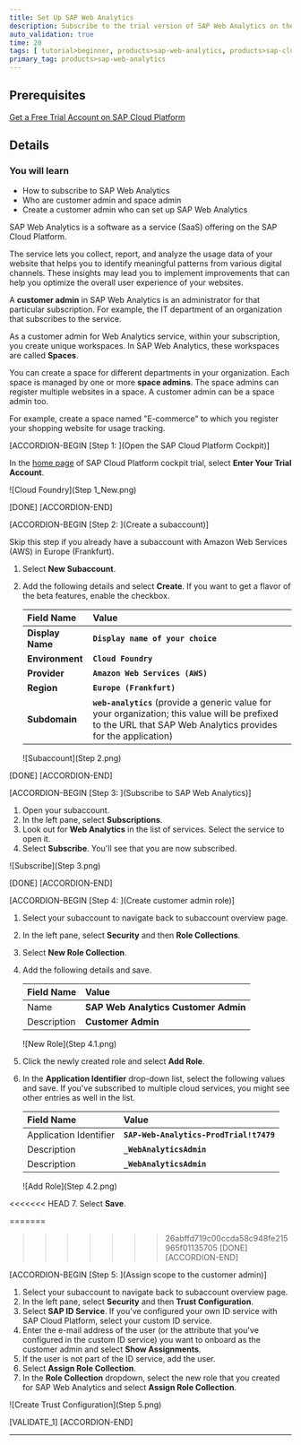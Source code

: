 ```yaml
---
title: Set Up SAP Web Analytics
description: Subscribe to the trial version of SAP Web Analytics on the SAP Cloud Platform cockpit.
auto_validation: true
time: 20
tags: [ tutorial>beginner, products>sap-web-analytics, products>sap-cloud-platform]
primary_tag: products>sap-web-analytics
---
```


## Prerequisites  
[Get a Free Trial Account on SAP Cloud Platform](hcp-create-trial-account)

## Details
### You will learn
  - How to subscribe to SAP Web Analytics
  - Who are customer admin and space admin
  - Create a customer admin who can set up SAP Web Analytics


SAP Web Analytics is a software as a service (SaaS) offering on the SAP Cloud Platform.

The service lets you collect, report, and analyze the usage data of your website that helps you to identify meaningful patterns from various digital channels. These insights may lead you to implement improvements that can help you optimize the overall user experience of your websites.

A **customer admin** in SAP Web Analytics is an administrator for that particular subscription. For example, the IT department of an organization that subscribes to the service.

As a customer admin for Web Analytics service, within your subscription, you create unique workspaces. In SAP Web Analytics, these workspaces are called **Spaces**.

You can create a space for different departments in your organization. Each space is managed by one or more **space admins**. The space admins can register multiple websites in a space. A customer admin can be a space admin too.

For example, create a space named "E-commerce" to which you register your shopping website for usage tracking.


[ACCORDION-BEGIN [Step 1: ](Open the SAP Cloud Platform Cockpit)]

In the [home page](https://cockpit.hanatrial.ondemand.com/cockpit/#/home/trial) of SAP Cloud Platform cockpit trial, select **Enter Your Trial Account**.

![Cloud Foundry](Step 1_New.png)

[DONE]
[ACCORDION-END]

[ACCORDION-BEGIN [Step 2: ](Create a subaccount)]

Skip this step if you already have a subaccount with Amazon Web Services (AWS) in Europe (Frankfurt).

1. Select **New Subaccount**.

2. Add the following details and select **Create**. If you want to get a flavor of the beta features, enable the checkbox.

    |  Field Name       | Value
    |  :-------------   | :-------------
    |  **Display Name**     | **`Display name of your choice`**
    |  **Environment**      | **`Cloud Foundry`**
    |  **Provider**         | **`Amazon Web Services (AWS)`**
    |  **Region**           | **`Europe (Frankfurt)`**
    |  **Subdomain**        | **`web-analytics`** (provide a generic value for your organization; this value will be prefixed to the URL that SAP Web Analytics provides for the application)

    ![Subaccount](Step 2.png)


[DONE]
[ACCORDION-END]

[ACCORDION-BEGIN [Step 3: ](Subscribe to SAP Web Analytics)]

1. Open your subaccount.
2. In the left pane, select **Subscriptions**.
3. Look out for **Web Analytics** in the list of services. Select the service to open it.
4. Select **Subscribe**. You'll see that you are now subscribed.

![Subscribe](Step 3.png)


[DONE]
[ACCORDION-END]

[ACCORDION-BEGIN [Step 4: ](Create customer admin role)]

1. Select your subaccount to navigate back to subaccount overview page.

2. In the left pane, select **Security** and then **Role Collections**.

3. Select **New Role Collection**.

4. Add the following details and save.

    |  Field Name       | Value
    |  :-------------   | :-------------
    |  Name             | **SAP Web Analytics Customer Admin**
    |  Description      | **Customer Admin**

    ![New Role](Step 4.1.png)

5. Click the newly created role and select **Add Role**.

6. In the **Application Identifier** drop-down list, select the following values and save. If you've subscribed to multiple cloud services, you might see other entries as well in the list.

    |  Field Name               | Value
    |  :-------------           | :-------------
    |  Application Identifier   | **`SAP-Web-Analytics-ProdTrial!t7479`**
    |  Description              | **`_WebAnalyticsAdmin`**
    |  Description              | **`_WebAnalyticsAdmin`**

    ![Add Role](Step 4.2.png)

<<<<<<< HEAD
7. Select **Save**.


=======
>>>>>>> 26abffd719c00ccda58c948fe215965f01135705
[DONE]
[ACCORDION-END]

[ACCORDION-BEGIN [Step 5: ](Assign scope to the customer admin)]

1. Select your subaccount to navigate back to subaccount overview page.
2. In the left pane, select **Security** and then **Trust Configuration**.
3. Select **SAP ID Service**. If you've configured your own ID service with SAP Cloud Platform, select your custom ID service.
4. Enter the e-mail address of the user (or the attribute that you've configured in the custom ID service) you want to onboard as the customer admin and select **Show Assignments**.
5. If the user is not part of the ID service, add the user.
6. Select **Assign Role Collection**.
7. In the **Role Collection** dropdown, select the new role that you created for SAP Web Analytics and select **Assign Role Collection**.

![Create Trust Configuration](Step 5.png)


[VALIDATE_1]
[ACCORDION-END]






---
